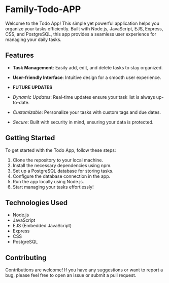 # Family-Todo-APP

Welcome to the Todo App! This simple yet powerful application helps you organize your tasks efficiently. Built with Node.js, JavaScript, EJS, Express, CSS, and PostgreSQL, this app provides a seamless user experience for managing your daily tasks.

## Features

- **Task Management**: Easily add, edit, and delete tasks to stay organized.
- **User-friendly Interface**: Intuitive design for a smooth user experience.

- **FUTURE UPDATES**
- *Dynamic Updates*: Real-time updates ensure your task list is always up-to-date.
- *Customizable*: Personalize your tasks with custom tags and due dates.
- *Secure*: Built with security in mind, ensuring your data is protected.

## Getting Started

To get started with the Todo App, follow these steps:

1. Clone the repository to your local machine.
2. Install the necessary dependencies using npm.
3. Set up a PostgreSQL database for storing tasks.
4. Configure the database connection in the app.
5. Run the app locally using Node.js.
6. Start managing your tasks effortlessly!

## Technologies Used

- Node.js
- JavaScript
- EJS (Embedded JavaScript)
- Express
- CSS
- PostgreSQL

## Contributing

Contributions are welcome! If you have any suggestions or want to report a bug, please feel free to open an issue or submit a pull request.

